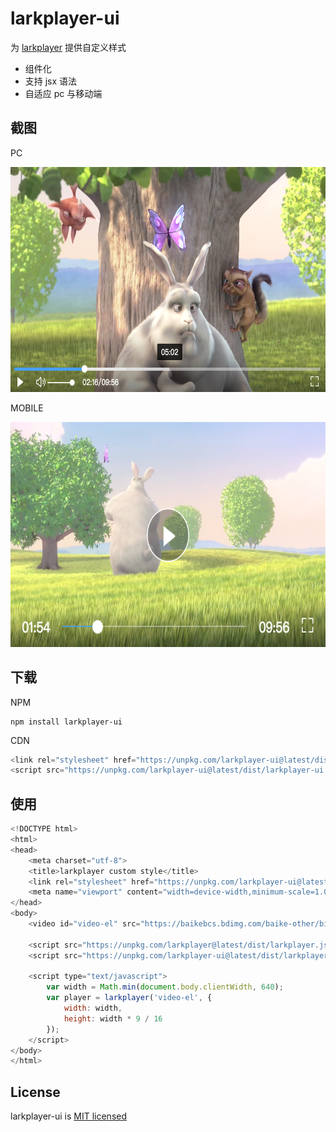 # larkplayer-ui

为 [larkplayer](https://github.com/dblate/larkplayer) 提供自定义样式

* 组件化
* 支持 jsx 语法
* 自适应 pc 与移动端

## 截图

PC

<img src="./screenshots/larkplayer-pc.png" width="640" height="360" />

MOBILE

<img src="./screenshots/larkplayer-mobile.png" width="640" height="360" />

## 下载

NPM

```shell
npm install larkplayer-ui
```

CDN

```javascript
<link rel="stylesheet" href="https://unpkg.com/larkplayer-ui@latest/dist/larkplayer-ui.css" />
<script src="https://unpkg.com/larkplayer-ui@latest/dist/larkplayer-ui.js"></script>
```

## 使用

```javascript
<!DOCTYPE html>
<html>
<head>
    <meta charset="utf-8">
    <title>larkplayer custom style</title>
    <link rel="stylesheet" href="https://unpkg.com/larkplayer-ui@latest/dist/larkplayer-ui.css" />
    <meta name="viewport" content="width=device-width,minimum-scale=1.0,maximum-scale=1.0,initial-scale=1.0,user-scalable=no">
</head>
<body>
    <video id="video-el" src="https://baikebcs.bdimg.com/baike-other/big-buck-bunny.mp4"></video>

    <script src="https://unpkg.com/larkplayer@latest/dist/larkplayer.js"></script>
    <script src="https://unpkg.com/larkplayer-ui@latest/dist/larkplayer-ui.js"></script>

    <script type="text/javascript">
        var width = Math.min(document.body.clientWidth, 640);
        var player = larkplayer('video-el', {
            width: width,
            height: width * 9 / 16
        });
    </script>
</body>
</html>
```

## License

larkplayer-ui is [MIT licensed](./LICENSE)
